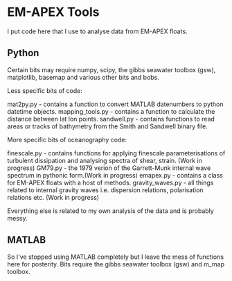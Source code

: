 EM-APEX Tools
=============
I put code here that I use to analyse data from EM-APEX floats.

Python
------
Certain bits may require numpy, scipy, the gibbs seawater toolbox (gsw),
matplotlib, basemap and various other bits and bobs.

Less specific bits of code:

mat2py.py - contains a function to convert MATLAB datenumbers to python datetime 
objects.
mapping_tools.py - contains a function to calculate the distance between lat lon 
points. 
sandwell.py - contains functions to read areas or tracks of bathymetry from the 
Smith and Sandwell binary file. 

More specific bits of oceanography code:

finescale.py - contains functions for applying finescale parameterisations of 
turbulent dissipation and analysing spectra of shear, strain. (Work in progress)
GM79.py - the 1979 verion of the Garrett-Munk internal wave spectrum in pythonic 
form.(Work in progress)
emapex.py - contains a class for EM-APEX floats with a host of methods. 
gravity_waves.py - all things related to internal gravity waves i.e. dispersion 
relations, polarisation relations etc. (Work in progress)

Everything else is related to my own analysis of the data and is probably messy.


MATLAB
------

So I've stopped using MATLAB completely but I leave the mess of functions here 
for posterity. Bits require the gibbs seawater toolbox (gsw) and m_map toolbox.
